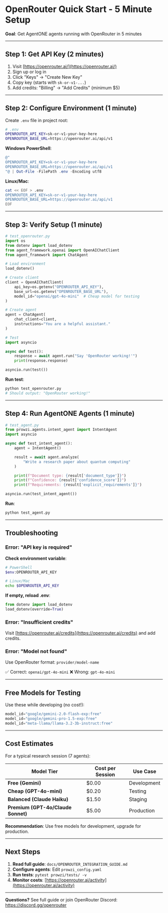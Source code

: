 # OpenRouter Quick Start - 5 Minute Setup

**Goal**: Get AgentONE agents running with OpenRouter in 5 minutes

---

## Step 1: Get API Key (2 minutes)

1. Visit [https://openrouter.ai/](https://openrouter.ai/)
2. Sign up or log in
3. Click "Keys" → "Create New Key"
4. Copy key (starts with `sk-or-v1-...`)
5. Add credits: "Billing" → "Add Credits" (minimum $5)

---

## Step 2: Configure Environment (1 minute)

Create `.env` file in project root:

```bash
# .env
OPENROUTER_API_KEY=sk-or-v1-your-key-here
OPENROUTER_BASE_URL=https://openrouter.ai/api/v1
```

**Windows PowerShell**:
```powershell
@"
OPENROUTER_API_KEY=sk-or-v1-your-key-here
OPENROUTER_BASE_URL=https://openrouter.ai/api/v1
"@ | Out-File -FilePath .env -Encoding utf8
```

**Linux/Mac**:
```bash
cat << EOF > .env
OPENROUTER_API_KEY=sk-or-v1-your-key-here
OPENROUTER_BASE_URL=https://openrouter.ai/api/v1
EOF
```

---

## Step 3: Verify Setup (1 minute)

```python
# test_openrouter.py
import os
from dotenv import load_dotenv
from agent_framework.openai import OpenAIChatClient
from agent_framework import ChatAgent

# Load environment
load_dotenv()

# Create client
client = OpenAIChatClient(
    api_key=os.getenv("OPENROUTER_API_KEY"),
    base_url=os.getenv("OPENROUTER_BASE_URL"),
    model_id="openai/gpt-4o-mini"  # Cheap model for testing
)

# Create agent
agent = ChatAgent(
    chat_client=client,
    instructions="You are a helpful assistant."
)

# Test
import asyncio

async def test():
    response = await agent.run("Say 'OpenRouter working!'")
    print(response.response)

asyncio.run(test())
```

**Run test**:
```bash
python test_openrouter.py
# Should output: "OpenRouter working!"
```

---

## Step 4: Run AgentONE Agents (1 minute)

```python
# test_agent.py
from prowzi.agents.intent_agent import IntentAgent
import asyncio

async def test_intent_agent():
    agent = IntentAgent()

    result = await agent.analyze(
        "Write a research paper about quantum computing"
    )

    print(f"Document type: {result['document_type']}")
    print(f"Confidence: {result['confidence_score']}")
    print(f"Requirements: {result['explicit_requirements']}")

asyncio.run(test_intent_agent())
```

**Run**:
```bash
python test_agent.py
```

---

## Troubleshooting

### Error: "API key is required"

**Check environment variable**:
```bash
# PowerShell
$env:OPENROUTER_API_KEY

# Linux/Mac
echo $OPENROUTER_API_KEY
```

**If empty, reload .env**:
```python
from dotenv import load_dotenv
load_dotenv(override=True)
```

### Error: "Insufficient credits"

Visit [https://openrouter.ai/credits](https://openrouter.ai/credits) and add credits.

### Error: "Model not found"

Use OpenRouter format: `provider/model-name`

✅ Correct: `openai/gpt-4o-mini`
❌ Wrong: `gpt-4o-mini`

---

## Free Models for Testing

Use these while developing (no cost!):

```python
model_id="google/gemini-2.0-flash-exp:free"
model_id="google/gemini-pro-1.5-exp:free"
model_id="meta-llama/llama-3.2-3b-instruct:free"
```

---

## Cost Estimates

For a typical research session (7 agents):

| Model Tier | Cost per Session | Use Case |
|------------|------------------|----------|
| **Free (Gemini)** | $0.00 | Development |
| **Cheap (GPT-4o-mini)** | $0.20 | Testing |
| **Balanced (Claude Haiku)** | $1.50 | Staging |
| **Premium (GPT-4o/Claude Sonnet)** | $5.00 | Production |

**Recommendation**: Use free models for development, upgrade for production.

---

## Next Steps

1. **Read full guide**: `docs/OPENROUTER_INTEGRATION_GUIDE.md`
2. **Configure agents**: Edit `prowzi_config.yaml`
3. **Run tests**: `pytest prowzi/tests/ -v`
4. **Monitor costs**: [https://openrouter.ai/activity](https://openrouter.ai/activity)

---

**Questions?** See full guide or join OpenRouter Discord: https://discord.gg/openrouter
